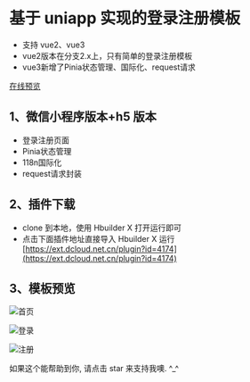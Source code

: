 # 基于 uniapp 实现的登录注册模板

- 支持 vue2、vue3
- vue2版本在分支2.x上，只有简单的登录注册模板
- vue3新增了Pinia状态管理、国际化、request请求

[在线预览](https://vangleer.github.io/sun-login-template/dist)

## 1、微信小程序版本+h5 版本

- 登录注册页面
- Pinia状态管理
- 118n国际化
- request请求封装

## 2、插件下载

- clone 到本地，使用 Hbuilder X 打开运行即可
- 点击下面插件地址直接导入 Hbuilder X 运行
  [https://ext.dcloud.net.cn/plugin?id=4174](https://ext.dcloud.net.cn/plugin?id=4174)

## 3、模板预览

![首页](https://vangleer.github.io/sun-login-template/static/temp/home.jpg)
<br />

![登录](https://vangleer.github.io/sun-login-template/static/temp/login.jpg)
<br />

![注册](https://vangleer.github.io/sun-login-template/static/temp/register.jpg)

如果这个能帮助到你, 请点击 star 来支持我噢. ^\_^
